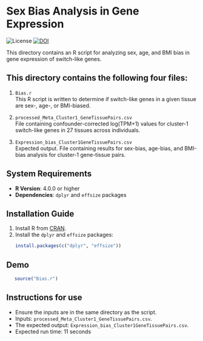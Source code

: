 # Sex Bias Analysis in Gene Expression

![License](https://img.shields.io/badge/License-Apache%202.0-blue.svg)
[![DOI](https://img.shields.io/badge/DOI-10.1101%2F2024.08.24.609537-blue)](https://doi.org/10.1101/2024.08.24.609537)

This directory contains an R script for analyzing sex, age, and BMI bias in gene expression of switch-like genes.

## This directory contains the following four files:

1) `Bias.r`  
 This R script is written to determine if switch-like genes in a given tissue are sex-, age-, or BMI-biased. 

2) `processed_Meta_Cluster1_GeneTissuePairs.csv`  
 File containing confounder-corrected log(TPM+1) values for cluster-1 switch-like genes in 27 tissues across individuals. 

3) `Expression_bias_Cluster1GeneTissuePairs.csv`  
   Expected output. File containing results for sex-bias, age-bias, and BMI-bias analysis for cluster-1 gene-tissue pairs. 

## System Requirements

- **R Version**: 4.0.0 or higher
- **Dependencies**: `dplyr` and `effsize` packages

## Installation Guide

1. Install R from [CRAN](https://cran.r-project.org/).
2. Install the `dplyr` and `effsize` packages:
   ```r
   install.packages(c("dplyr", "effsize"))

## Demo
```r
   source("Bias.r")
```
## Instructions for use
- Ensure the inputs are in the same directory as the script.
- Inputs: `processed_Meta_Cluster1_GeneTissuePairs.csv`.
- The expected output: `Expression_bias_Cluster1GeneTissuePairs.csv`.
- Expected run time: 11 seconds
